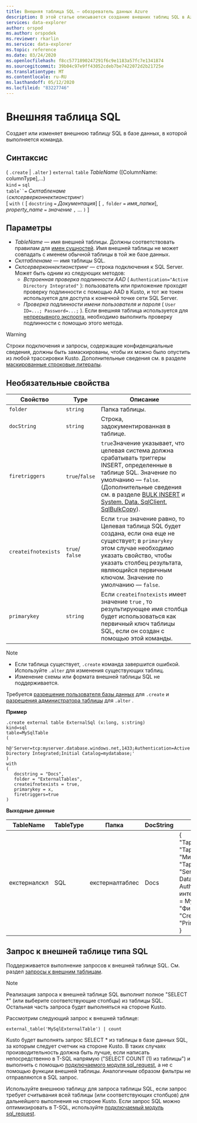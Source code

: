 ```yaml
---
title: Внешняя таблица SQL — обозреватель данных Azure
description: В этой статье описывается создание внешних таблиц SQL в Azure обозреватель данных.
services: data-explorer
author: orspod
ms.author: orspodek
ms.reviewer: rkarlin
ms.service: data-explorer
ms.topic: reference
ms.date: 03/24/2020
ms.openlocfilehash: f8cc5771890247291f6c9e1183a57fc7e1341874
ms.sourcegitcommit: 39b04c97e9ff43052cdeb7be7422072d2b21725e
ms.translationtype: MT
ms.contentlocale: ru-RU
ms.lasthandoff: 05/12/2020
ms.locfileid: "83227746"
---
```

# <a name="external-sql-table"></a>Внешняя таблица SQL

Создает или изменяет внешнюю таблицу SQL в базе данных, в которой выполняется команда.  

## <a name="syntax"></a>Синтаксис

( `.create`  |  `.alter` ) `external` `table` *TableName* ([ColumnName: columnType],...)  
`kind` `=` `sql`  
`table``=` *Склтабленаме*  
`(`*склсерверконнектионстринг*`)`  
[ `with` `(` [ `docstring` `=` *Документация*] [ `,` `folder` `=` *имя_папки*], *property_name* `=` *значение* `,` ... `)` ]

## <a name="parameters"></a>Параметры

* *TableName* — имя внешней таблицы. Должны соответствовать правилам для [имен сущностей](../query/schema-entities/entity-names.md). Имя внешней таблицы не может совпадать с именем обычной таблицы в той же базе данных.
* *Склтабленаме* — имя таблицы SQL.
* *Склсерверконнектионстринг* — строка подключения к SQL Server. Может быть одним из следующих методов: 
  * *Встроенная проверка подлинности AAD* ( `Authentication="Active Directory Integrated"` ): пользователь или приложение проходят проверку подлинности с помощью AAD в Kusto, и тот же токен используется для доступа к конечной точке сети SQL Server.
  * *Проверка подлинности имени пользователя и пароля* ( `User ID=...; Password=...;` ). Если внешняя таблица используется для [непрерывного экспорта](data-export/continuous-data-export.md), необходимо выполнить проверку подлинности с помощью этого метода. 

> [!WARNING]
> Строки подключения и запросы, содержащие конфиденциальные сведения, должны быть замаскированы, чтобы их можно было опустить из любой трассировки Kusto. Дополнительные сведения см. в разделе [маскированные строковые литералы](../query/scalar-data-types/string.md#obfuscated-string-literals).

## <a name="optional-properties"></a>Необязательные свойства

| Свойство            | Type            | Описание                          |
|---------------------|-----------------|---------------------------------------------------------------------------------------------------|
| `folder`            | `string`        | Папка таблицы.                  |
| `docString`         | `string`        | Строка, задокументированная в таблице.      |
| `firetriggers`      | `true`/`false`  | `true`Значение указывает, что целевая система должна срабатывать триггеры INSERT, определенные в таблице SQL. Значение по умолчанию — `false`. (Дополнительные сведения см. в разделе [BULK INSERT](https://msdn.microsoft.com/library/ms188365.aspx) и [System. Data. SqlClient. SqlBulkCopy](https://msdn.microsoft.com/library/system.data.sqlclient.sqlbulkcopy(v=vs.110).aspx)). |
| `createifnotexists` | `true`/ `false` | Если `true` значение равно, то Целевая таблица SQL будет создана, если она еще не существует; в `primarykey` этом случае необходимо указать свойство, чтобы указать столбец результата, являющийся первичным ключом. Значение по умолчанию — `false`.  |
| `primarykey`        | `string`        | Если `createifnotexists` имеет значение `true` , то результирующее имя столбца будет использоваться как первичный ключ таблицы SQL, если он создан с помощью этой команды.                  |

> [!NOTE]
> * Если таблица существует, `.create` команда завершится ошибкой. Используйте `.alter` для изменения существующих таблиц. 
> * Изменение схемы или формата внешней таблицы SQL не поддерживается. 

Требуется [разрешение пользователя базы данных](../management/access-control/role-based-authorization.md) для `.create` и [разрешения администратора таблицы](../management/access-control/role-based-authorization.md) для `.alter` . 
 
**Пример** 

```kusto
.create external table ExternalSql (x:long, s:string) 
kind=sql
table=MySqlTable
( 
   h@'Server=tcp:myserver.database.windows.net,1433;Authentication=Active Directory Integrated;Initial Catalog=mydatabase;'
)
with 
(
   docstring = "Docs",
   folder = "ExternalTables", 
   createifnotexists = true,
   primarykey = x,
   firetriggers=true
)  
```

**Выходные данные**

| TableName   | TableType | Папка         | DocString | Свойства                            |
|-------------|-----------|----------------|-----------|---------------------------------------|
| екстерналскл | SQL       | екстерналтаблес | Docs      | {<br>  "Таржетентитикинд": "склтабле" ",<br>  "Таржетентитинаме": "Мисклтабле",<br>  "Таржетентитиконнектионстринг": "Server = TCP:мисервер. Database. Windows. NET, 1433; Authentication = Active Directory интегрирован; исходный каталог = MyDatabase; ",<br>  "Фиретригжерс": true,<br>  "CreateIfNotExists": true,<br>  "PrimaryKey": "x"<br>} |

## <a name="querying-an-external-table-of-type-sql"></a>Запрос к внешней таблице типа SQL 

Поддерживается выполнение запросов к внешней таблице SQL. См. раздел [запросы к внешним таблицам](https://docs.microsoft.com/azure/data-explorer/data-lake-query-data). 

> [!Note]
> Реализация запроса к внешней таблице SQL выполнит полное "SELECT *" (или выберите соответствующие столбцы) из таблицы SQL. Остальная часть запроса будет выполняться на стороне Kusto. 

Рассмотрим следующий запрос к внешней таблице: 

```kusto
external_table('MySqlExternalTable') | count
```

Kusto будет выполнять запрос SELECT * из таблицы в базе данных SQL, за которым следует счетчик на стороне Kusto. В таких случаях производительность должна быть лучше, если написать непосредственно в T-SQL напрямую ("SELECT COUNT (1) из таблицы") и выполнить с помощью [подключаемого модуля sql_request](../query/sqlrequestplugin.md), а не с помощью функции внешней таблицы. Аналогичным образом фильтры не отправляются в SQL запрос.  

Используйте внешнюю таблицу для запроса таблицы SQL, если запрос требует считывания всей таблицы (или соответствующих столбцов) для дальнейшего выполнения на стороне Kusto. Если запрос SQL можно оптимизировать в T-SQL, используйте [подключаемый модуль sql_request](../query/sqlrequestplugin.md).
